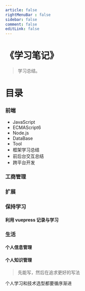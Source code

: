 ```yaml
---
article: false
rightMenuBar : false
sidebar: false
comment: false
editLink: false
---
```


# 《学习笔记》

> 学习总结。

# 目录

### 前端
- JavaScript
- ECMAScript6
- Node.js
- DataBase
- Tool
- 框架学习总结
- 前后台交互总结
- 跨平台开发


### 工商管理


### 扩展

### 保持学习

#### 利用 vuepress 记录与学习


### 生活

#### 个人信息管理

#### 个人知识管理

> 先能写，然后在追求更好的写法

个人学习和技术选型都要循序渐进
